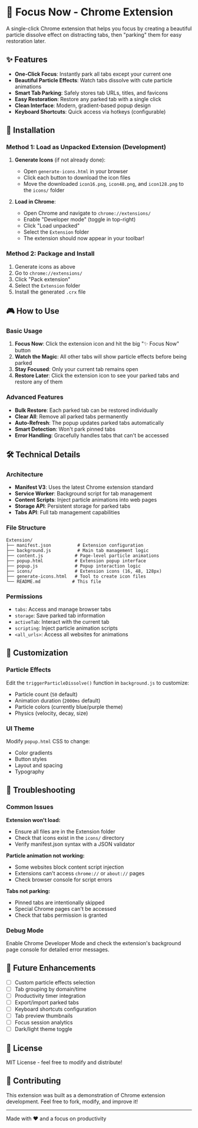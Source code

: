 # 🎯 Focus Now - Chrome Extension

A single-click Chrome extension that helps you focus by creating a beautiful particle dissolve effect on distracting tabs, then "parking" them for easy restoration later.

## ✨ Features

- **One-Click Focus**: Instantly park all tabs except your current one
- **Beautiful Particle Effects**: Watch tabs dissolve with cute particle animations
- **Smart Tab Parking**: Safely stores tab URLs, titles, and favicons
- **Easy Restoration**: Restore any parked tab with a single click
- **Clean Interface**: Modern, gradient-based popup design
- **Keyboard Shortcuts**: Quick access via hotkeys (configurable)

## 🚀 Installation

### Method 1: Load as Unpacked Extension (Development)

1. **Generate Icons** (if not already done):
   - Open `generate-icons.html` in your browser
   - Click each button to download the icon files
   - Move the downloaded `icon16.png`, `icon48.png`, and `icon128.png` to the `icons/` folder

2. **Load in Chrome**:
   - Open Chrome and navigate to `chrome://extensions/`
   - Enable "Developer mode" (toggle in top-right)
   - Click "Load unpacked"
   - Select the `Extension` folder
   - The extension should now appear in your toolbar!

### Method 2: Package and Install

1. Generate icons as above
2. Go to `chrome://extensions/`
3. Click "Pack extension"
4. Select the `Extension` folder
5. Install the generated `.crx` file

## 🎮 How to Use

### Basic Usage

1. **Focus Now**: Click the extension icon and hit the big "✨ Focus Now" button
2. **Watch the Magic**: All other tabs will show particle effects before being parked
3. **Stay Focused**: Only your current tab remains open
4. **Restore Later**: Click the extension icon to see your parked tabs and restore any of them

### Advanced Features

- **Bulk Restore**: Each parked tab can be restored individually
- **Clear All**: Remove all parked tabs permanently
- **Auto-Refresh**: The popup updates parked tabs automatically
- **Smart Detection**: Won't park pinned tabs
- **Error Handling**: Gracefully handles tabs that can't be accessed

## 🛠️ Technical Details

### Architecture

- **Manifest V3**: Uses the latest Chrome extension standard
- **Service Worker**: Background script for tab management
- **Content Scripts**: Inject particle animations into web pages
- **Storage API**: Persistent storage for parked tabs
- **Tabs API**: Full tab management capabilities

### File Structure

```
Extension/
├── manifest.json          # Extension configuration
├── background.js          # Main tab management logic
├── content.js            # Page-level particle animations
├── popup.html            # Extension popup interface
├── popup.js              # Popup interaction logic
├── icons/                # Extension icons (16, 48, 128px)
├── generate-icons.html   # Tool to create icon files
└── README.md            # This file
```

### Permissions

- `tabs`: Access and manage browser tabs
- `storage`: Save parked tab information
- `activeTab`: Interact with the current tab
- `scripting`: Inject particle animation scripts
- `<all_urls>`: Access all websites for animations

## 🎨 Customization

### Particle Effects

Edit the `triggerParticleDissolve()` function in `background.js` to customize:
- Particle count (`50` default)
- Animation duration (`2000ms` default)
- Particle colors (currently blue/purple theme)
- Physics (velocity, decay, size)

### UI Theme

Modify `popup.html` CSS to change:
- Color gradients
- Button styles
- Layout and spacing
- Typography

## 🐛 Troubleshooting

### Common Issues

**Extension won't load:**
- Ensure all files are in the Extension folder
- Check that icons exist in the `icons/` directory
- Verify manifest.json syntax with a JSON validator

**Particle animation not working:**
- Some websites block content script injection
- Extensions can't access `chrome://` or `about://` pages
- Check browser console for script errors

**Tabs not parking:**
- Pinned tabs are intentionally skipped
- Special Chrome pages can't be accessed
- Check that tabs permission is granted

### Debug Mode

Enable Chrome Developer Mode and check the extension's background page console for detailed error messages.

## 🚀 Future Enhancements

- [ ] Custom particle effects selection
- [ ] Tab grouping by domain/time
- [ ] Productivity timer integration
- [ ] Export/import parked tabs
- [ ] Keyboard shortcuts configuration
- [ ] Tab preview thumbnails
- [ ] Focus session analytics
- [ ] Dark/light theme toggle

## 📝 License

MIT License - feel free to modify and distribute!

## 🤝 Contributing

This extension was built as a demonstration of Chrome extension development. Feel free to fork, modify, and improve it!

---

Made with ❤️ and a focus on productivity